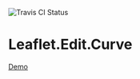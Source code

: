 ![Travis CI Status](https://travis-ci.org/SirenHound/Leaflet.Edit.Curve.svg?branch=gh-pages)
# Leaflet.Edit.Curve

[Demo](https://sirenhound.github.io/Leaflet.Edit.Curve/index.html)
